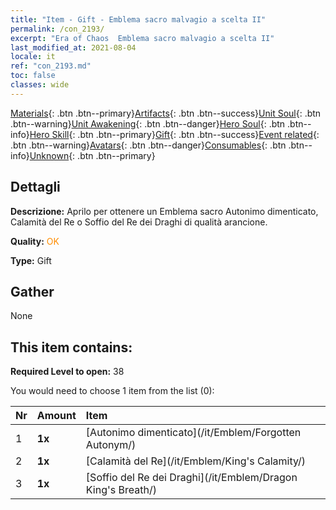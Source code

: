 ```yaml
---
title: "Item - Gift - Emblema sacro malvagio a scelta II"
permalink: /con_2193/
excerpt: "Era of Chaos  Emblema sacro malvagio a scelta II"
last_modified_at: 2021-08-04
locale: it
ref: "con_2193.md"
toc: false
classes: wide
---
```

 [Materials](/ItemsIT/){: .btn .btn--primary}[Artifacts](/ItemsIT/Artifacts/){: .btn .btn--success}[Unit Soul](/ItemsIT/UnitSoul/){: .btn .btn--warning}[Unit Awakening](/ItemsIT/UnitAwakening/){: .btn .btn--danger}[Hero Soul](/ItemsIT/HeroSoul/){: .btn .btn--info}[Hero Skill](/ItemsIT/HeroSkill/){: .btn .btn--primary}[Gift](/ItemsIT/Gift/){: .btn .btn--success}[Event related](/ItemsIT/Events/){: .btn .btn--warning}[Avatars](/ItemsIT/Avatars/){: .btn .btn--danger}[Consumables](/ItemsIT/Consumables/){: .btn .btn--info}[Unknown](/ItemsIT/Unknown/){: .btn .btn--primary}

## Dettagli
 **Descrizione:** Aprilo per ottenere un Emblema sacro Autonimo dimenticato, Calamità del Re o Soffio del Re dei Draghi di qualità arancione.

 **Quality:** <span style="color: #FF8C00">OK</span>

 **Type:** Gift

## Gather

  None

## This item contains:

 **Required Level to open:** 38

 You would need to choose 1 item from the list (0):

  | Nr | Amount |     Item    |
  |:---|:-------|:------------|
  | 1 |  **1x** | [Autonimo dimenticato](/it/Emblem/Forgotten Autonym/) |  | 
  | 2 |  **1x** | [Calamità del Re](/it/Emblem/King's Calamity/) |  | 
  | 3 |  **1x** | [Soffio del Re dei Draghi](/it/Emblem/Dragon King's Breath/) |  | 
